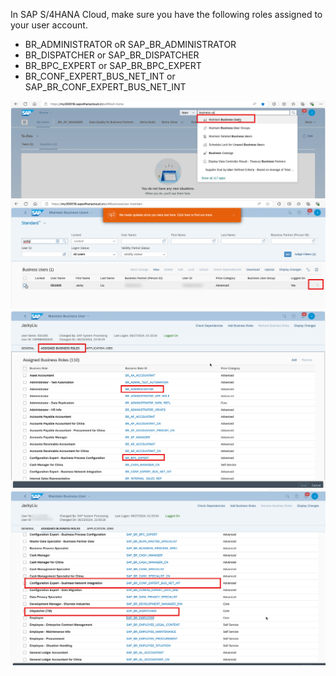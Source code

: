 In SAP S/4HANA Cloud, make sure you have the following roles assigned to your user account.

- BR_ADMINISTRATOR oR SAP_BR_ADMINISTRATOR
- BR_DISPATCHER or SAP_BR_DISPATCHER
- BR_BPC_EXPERT or SAP_BR_BPC_EXPERT 
- BR_CONF_EXPERT_BUS_NET_INT or SAP_BR_CONF_EXPERT_BUS_NET_INT

![alt text](image.png)
![alt text](image-1.png)
![alt text](image-2.png)
![alt text](image-4.png)




